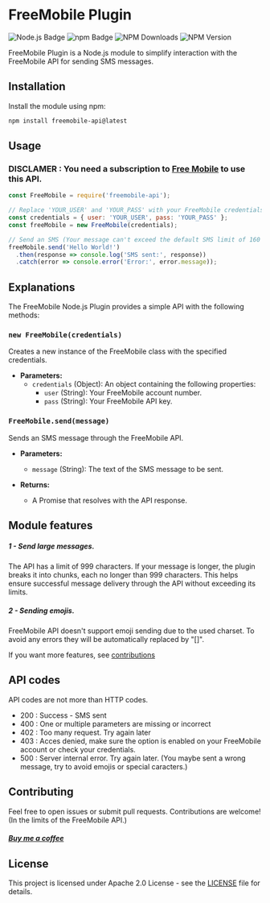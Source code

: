 # FreeMobile Plugin

![Node.js Badge](https://img.shields.io/badge/Node.js-393?logo=nodedotjs&logoColor=fff&style=flat)
![npm Badge](https://img.shields.io/badge/npm-CB3837?logo=npm&logoColor=fff&style=flat) ![NPM Downloads](https://img.shields.io/npm/d18m/freemobile-api) ![NPM Version](https://img.shields.io/npm/v/freemobile-api)

FreeMobile Plugin is a Node.js module to simplify interaction with the FreeMobile API for sending SMS messages.

## Installation

Install the module using npm:

```bash
npm install freemobile-api@latest
```

## Usage

### DISCLAMER : You need a subscription to [Free Mobile](mobile.free.fr) to use this API.

```js
const FreeMobile = require('freemobile-api');

// Replace 'YOUR_USER' and 'YOUR_PASS' with your FreeMobile credentials
const credentials = { user: 'YOUR_USER', pass: 'YOUR_PASS' };
const freeMobile = new FreeMobile(credentials);

// Send an SMS (Your message can't exceed the default SMS limit of 160 character.)
freeMobile.send('Hello World!')
  .then(response => console.log('SMS sent:', response))
  .catch(error => console.error('Error:', error.message));
```

## Explanations

The FreeMobile Node.js Plugin provides a simple API with the following methods:

### `new FreeMobile(credentials)`

Creates a new instance of the FreeMobile class with the specified credentials.

- **Parameters:**
  - `credentials` (Object): An object containing the following properties:
    - `user` (String): Your FreeMobile account number.
    - `pass` (String): Your FreeMobile API key.

### `FreeMobile.send(message)`

Sends an SMS message through the FreeMobile API.

- **Parameters:**

  - `message` (String): The text of the SMS message to be sent.
- **Returns:**

  - A Promise that resolves with the API response.

## Module features

##### 1 - Send large messages.

The API has a limit of 999 characters. If your message is longer, the plugin breaks it into chunks, each no longer than 999 characters. This helps ensure successful message delivery through the API without exceeding its limits.

##### 2 - Sending emojis.

FreeMobile API doesn't support emoji sending due to the used charset. To avoid any errors they will be automatically replaced by "[]".

If you want more features, see [contributions](#contributing)

## API codes

API codes are not more than HTTP codes.

- 200 : Success - SMS sent
- 400 : One or multiple parameters are missing or incorrect
- 402 : Too many request. Try again later
- 403 : Acces denied, make sure the option is enabled on your FreeMobile account or check your credentials.
- 500 : Server internal error. Try again later. (You maybe sent a wrong message, try to avoid emojis or special caracters.)

## Contributing

Feel free to open issues or submit pull requests. Contributions are welcome! (In the limits of the FreeMobile API.)

##### [Buy me a coffee](https://paypal.me/zarcrosstv)

## License

This project is licensed under Apache 2.0 License - see the [LICENSE](https://github.com/Zarcross-dev/freemobile-api/blob/main/LICENSE) file for details.
